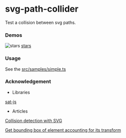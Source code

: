# svg-path-collider

Test a collision between svg paths.

### Demos

![stars](http://abagames.sakura.ne.jp/15/SVGPathCollider/app/stars.gif)
[stars](http://abagames.sakura.ne.jp/15/SVGPathCollider/app/stars.html)

### Usage

See the [src/samples/simple.ts](https://github.com/abagames/SVGPathCollider/blob/master/src/samples/simple.ts)

### Acknowledgement

* Libraries

[sat-js](https://github.com/jriecken/sat-js)

* Articles

[Collision detection with SVG](http://www.inkfood.com/collision-detection-with-svg/)

[Get bounding box of element accounting for its transform](http://stackoverflow.com/questions/10623809/get-bounding-box-of-element-accounting-for-its-transform)

